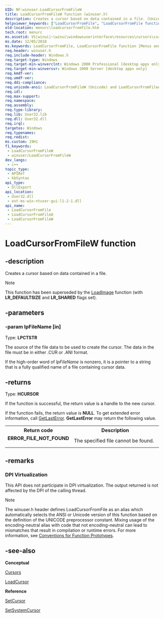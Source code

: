 ```yaml
---
UID: NF:winuser.LoadCursorFromFileW
title: LoadCursorFromFileW function (winuser.h)
description: Creates a cursor based on data contained in a file. (Unicode)
helpviewer_keywords: ["LoadCursorFromFile", "LoadCursorFromFile function [Menus and Other Resources]", "LoadCursorFromFileW", "_win32_LoadCursorFromFile", "_win32_loadcursorfromfile_cpp", "menurc.loadcursorfromfile", "winui._win32_loadcursorfromfile", "winuser/LoadCursorFromFile", "winuser/LoadCursorFromFileW"]
old-location: menurc\loadcursorfromfile.htm
tech.root: menurc
ms.assetid: VS|winui|~\winui\windowsuserinterface\resources\cursors\cursorreference\cursorfunctions\loadcursorfromfile.htm
ms.date: 12/05/2018
ms.keywords: LoadCursorFromFile, LoadCursorFromFile function [Menus and Other Resources], LoadCursorFromFileA, LoadCursorFromFileW, _win32_LoadCursorFromFile, _win32_loadcursorfromfile_cpp, menurc.loadcursorfromfile, winui._win32_loadcursorfromfile, winuser/LoadCursorFromFile, winuser/LoadCursorFromFileA, winuser/LoadCursorFromFileW
req.header: winuser.h
req.include-header: Windows.h
req.target-type: Windows
req.target-min-winverclnt: Windows 2000 Professional [desktop apps only]
req.target-min-winversvr: Windows 2000 Server [desktop apps only]
req.kmdf-ver: 
req.umdf-ver: 
req.ddi-compliance: 
req.unicode-ansi: LoadCursorFromFileW (Unicode) and LoadCursorFromFileA (ANSI)
req.idl: 
req.max-support: 
req.namespace: 
req.assembly: 
req.type-library: 
req.lib: User32.lib
req.dll: User32.dll
req.irql: 
targetos: Windows
req.typenames: 
req.redist: 
ms.custom: 19H1
f1_keywords:
 - LoadCursorFromFileW
 - winuser/LoadCursorFromFileW
dev_langs:
 - c++
topic_type:
 - APIRef
 - kbSyntax
api_type:
 - DllExport
api_location:
 - User32.dll
 - ext-ms-win-ntuser-gui-l1-2-1.dll
api_name:
 - LoadCursorFromFile
 - LoadCursorFromFileA
 - LoadCursorFromFileW
---
```


# LoadCursorFromFileW function


## -description

Creates a cursor based on data contained in a file.

> [!NOTE]
> This function has been superseded by the [LoadImage](/windows/desktop/api/winuser/nf-winuser-loadimagew) function (with **LR_DEFAULTSIZE** and **LR_SHARED** flags set).

## -parameters

### -param lpFileName [in]

Type: <b>LPCTSTR</b>

The source of the file data to be used to create the cursor. The data in the file must be in either .CUR or .ANI format.

If the high-order word of <i>lpFileName</i> is nonzero, it is a pointer to a string that is a fully qualified name of a file containing cursor data.

## -returns

Type: <b>HCURSOR</b>

If the function is successful, the return value is a handle to the new cursor.

If the function fails, the return value is <b>NULL</b>. To get extended error information, call <a href="/windows/desktop/api/errhandlingapi/nf-errhandlingapi-getlasterror">GetLastError</a>. 
						<b>GetLastError</b> may return the following value.

<table>
<tr>
<th>Return code</th>
<th>Description</th>
</tr>
<tr>
<td width="40%">
<dl>
<dt><b>ERROR_FILE_NOT_FOUND</b></dt>
</dl>
</td>
<td width="60%">
The specified file cannot be found.

</td>
</tr>
</table>

## -remarks

<h3><a id="DPI_Virtualization"></a><a id="dpi_virtualization"></a><a id="DPI_VIRTUALIZATION"></a>DPI Virtualization</h3>
This API does not participate in DPI virtualization. The output returned is not affected by the DPI of the calling thread.





> [!NOTE]
> The winuser.h header defines LoadCursorFromFile as an alias which automatically selects the ANSI or Unicode version of this function based on the definition of the UNICODE preprocessor constant. Mixing usage of the encoding-neutral alias with code that not encoding-neutral can lead to mismatches that result in compilation or runtime errors. For more information, see [Conventions for Function Prototypes](/windows/win32/intl/conventions-for-function-prototypes).

## -see-also

<b>Conceptual</b>



<a href="/windows/desktop/menurc/cursors">Cursors</a>



<a href="/windows/desktop/api/winuser/nf-winuser-loadcursora">LoadCursor</a>



<b>Reference</b>



<a href="/windows/desktop/api/winuser/nf-winuser-setcursor">SetCursor</a>



<a href="/windows/desktop/api/winuser/nf-winuser-setsystemcursor">SetSystemCursor</a>
